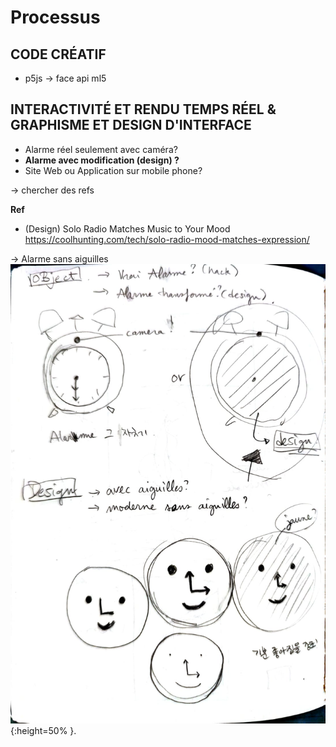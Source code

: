 # Processus

## CODE CRÉATIF
- p5js → face api ml5

## INTERACTIVITÉ ET RENDU TEMPS RÉEL & GRAPHISME ET DESIGN D'INTERFACE
- Alarme réel seulement avec caméra? 
- **Alarme avec modification (design) ?**
- Site Web ou Application sur mobile phone? 


→ chercher des refs

**Ref**
- (Design) Solo Radio Matches Music to Your Mood https://coolhunting.com/tech/solo-radio-mood-matches-expression/ 


→ Alarme sans aiguilles 
![Texte alternatif](/img/alarme_sketch1.jpg "sketch 1" ){:height=50% }.